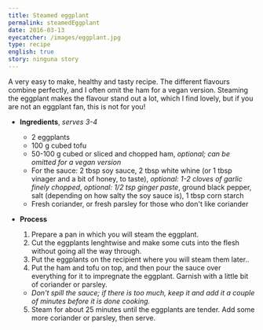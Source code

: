 ```yaml
---
title: Steamed eggplant
permalink: steamedEggplant
date: 2016-03-13
eyecatcher: /images/eggplant.jpg
type: recipe
english: true
story: ninguna story
---
```


A very easy to make, healthy and tasty recipe. The different flavours combine perfectly, and I often omit the ham for a vegan version. Steaming the eggplant makes the flavour stand out a lot, which I find lovely, but if you are not an eggplant fan, this is not for you!

* **Ingredients**, _serves 3-4_
  * 2 eggplants
  * 100 g cubed tofu
  * 50-100 g cubed or sliced and chopped ham, _optional; can be omitted for a vegan version_
  * For the sauce: 2 tbsp soy sauce, 2 tbsp white whine (or 1 tbsp vinager and a bit of honey, to taste), _optional: 1-2 cloves of garlic finely chopped_, _optional: 1/2 tsp ginger paste_, ground black pepper, salt (depending on how salty the soy sauce is), 1 tbsp corn starch
  * Fresh coriander, or fresh parsley for those who don't like coriander 

* **Process**
  1. Prepare a pan in which you will steam the eggplant.
  2. Cut the eggplants lenghtwise and make some cuts into the flesh without going all the way through.
  3. Put the eggplants on the recipient where you will steam them later.. 
  4. Put the ham and tofu on top, and then pour the sauce over everything for it to impregnate the eggplant. Garnish with a little bit of coriander or parsley.
   - _Don't spill the sauce; if there is too much, keep it and add it a couple of minutes before it is done cooking._
  5. Steam for about 25 minutes until the eggplants are tender. Add some more coriander or parsley, then serve.
